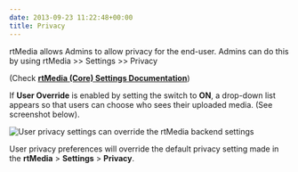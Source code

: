 ```yaml
---
date: 2013-09-23 11:22:48+00:00
title: Privacy
---
```


rtMedia allows Admins to allow privacy for the end-user. Admins can do this by using rtMedia >> Settings >> Privacy

(Check **[rtMedia (Core) Settings Documentation](http://docs.rtcamp.com/rtmedia/getting-started/settings/#Privacy)**)

If **User Override** is enabled by setting the switch to **ON**, a drop-down list appears so that users can choose who sees their uploaded media. (See screenshot below).

![User privacy settings can override the rtMedia backend settings](https://rtcamp.com/wp-content/uploads/2013/09/UsersSettingPrivacyBuddyPressUpdates.png)

User privacy preferences will override the default privacy setting made in the **rtMedia** > **Settings** > **Privacy**.
